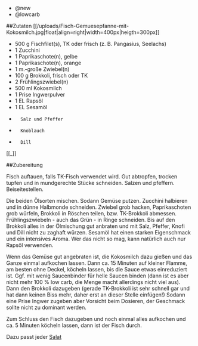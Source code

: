 - @new
- @lowcarb

##Zutaten
[[/uploads/Fisch-Gemuesepfanne-mit-Kokosmilch.jpg|float|align=right|width=400px|heigth=300px]]

- 500 g     Fischfilet(s), TK oder frisch (z. B. Pangasius, Seelachs)
- 1      Zucchini
- 1      Paprikaschote(n), gelbe
- 1      Paprikaschote(n), orange
- 1 m.-große     Zwiebel(n)
- 100 g     Brokkoli, frisch oder TK
- 2      Frühlingszwiebel(n)
- 500 ml     Kokosmilch
- 1 Prise     Ingwerpulver
- 1 EL     Rapsöl
- 1 EL     Sesamöl
-       Salz und Pfeffer
-       Knoblauch
-       Dill

[[_]]

##Zubereitung

Fisch auftauen, falls TK-Fisch verwendet wird. Gut abtropfen, trocken tupfen und in mundgerechte Stücke schneiden. Salzen und pfeffern. Beiseitestellen.

Die beiden Ölsorten mischen. Sodann Gemüse putzen. Zucchini halbieren und in dünne Halbmonde schneiden. Zwiebel grob hacken, Paprikaschoten grob würfeln, Brokkoli in Röschen teilen, bzw. TK-Brokkoli abmessen. Frühlingszwiebeln - auch das Grün - in Ringe schneiden. Bis auf den Brokkoli alles in der Ölmischung gut anbraten und mit Salz, Pfeffer, Knofi und Dill nicht zu zaghaft würzen. Sesamöl hat einen starken Eigenschmack und ein intensives Aroma. Wer das nicht so mag, kann natürlich auch nur Rapsöl verwenden.

Wenn das Gemüse gut angebraten ist, die Kokosmilch dazu gießen und das Ganze einmal aufkochen lassen. Dann ca. 15 Minuten auf kleiner Flamme, am besten ohne Deckel, köcheln lassen, bis die Sauce etwas einreduziert ist. Ggf. mit wenig Saucenbinder für helle Saucen binden (dann ist es aber nicht mehr 100 % low carb, die Menge macht allerdings nicht viel aus). Dann den Brokkoli dazugeben (gerade TK-Brokkoli ist sehr schnell gar und hat dann keinen Biss mehr, daher erst an dieser Stelle einfügen!) Sodann eine Prise Ingwer zugeben aber Vorsicht beim Dosieren, der Geschmack sollte nicht zu dominant werden.

Zum Schluss den Fisch dazugeben und noch einmal alles aufkochen und ca. 5 Minuten köcheln lassen, dann ist der Fisch durch.

Dazu passt jeder [Salat](/pages/salate/)
